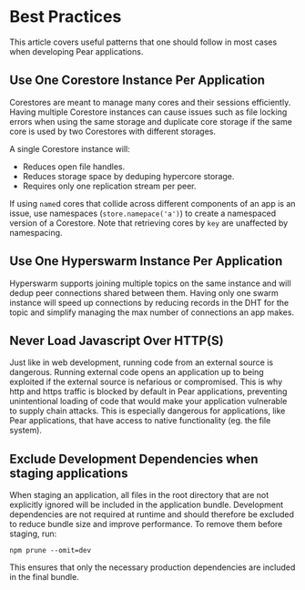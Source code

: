 # Best Practices

This article covers useful patterns that one should follow in most cases when
developing Pear applications.

## Use One Corestore Instance Per Application

Corestores are meant to manage many cores and their sessions efficiently. Having multiple Corestore instances can cause issues such as file locking errors when using the same storage and duplicate core storage if the same core is used by two Corestores with different storages.

A single Corestore instance will:

- Reduces open file handles.
- Reduces storage space by deduping hypercore storage.
- Requires only one replication stream per peer.

If using `name`d cores that collide across different components of an app is an issue, use namespaces (`store.namepace('a')`) to create a namespaced version of a Corestore. Note that retrieving cores by `key` are unaffected by namespacing.

## Use One Hyperswarm Instance Per Application

Hyperswarm supports joining multiple topics on the same instance and will dedup peer connections shared between them. Having only one swarm instance will speed up connections by reducing records in the DHT for the topic and simplify managing the max number of connections an app makes.

## Never Load Javascript Over HTTP(S)

Just like in web development, running code from an external source is dangerous. Running external code opens an application up to being exploited if the external source is nefarious or compromised. This is why http and https traffic is blocked by default in Pear applications, preventing unintentional loading of code that would make your application vulnerable to supply chain attacks. This is especially dangerous for applications, like Pear applications, that have access to native functionality (eg. the file system).

## Exclude Development Dependencies when staging applications

When staging an application, all files in the root directory that are not explicitly ignored will be included in the application bundle. Development dependencies are not required at runtime and should therefore be excluded to reduce bundle size and improve performance. To remove them before staging, run:

```
npm prune --omit=dev
```

This ensures that only the necessary production dependencies are included in the final bundle.
